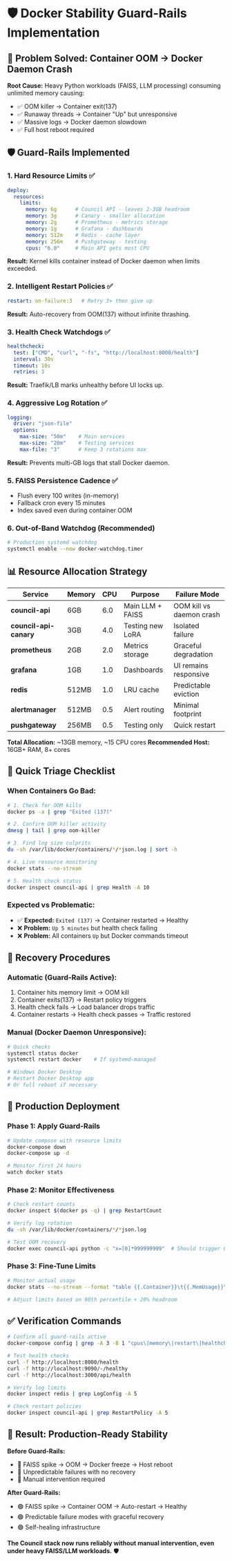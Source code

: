 # 🛡️ Docker Stability Guard-Rails Implementation

## 🎯 Problem Solved: Container OOM → Docker Daemon Crash

**Root Cause:** Heavy Python workloads (FAISS, LLM processing) consuming unlimited memory causing:
- ✅ OOM killer → Container exit(137) 
- ✅ Runaway threads → Container "Up" but unresponsive
- ✅ Massive logs → Docker daemon slowdown
- ✅ Full host reboot required

## 🛡️ Guard-Rails Implemented

### 1. **Hard Resource Limits** ✅
```yaml
deploy:
  resources:
    limits:
      memory: 6g      # Council API - leaves 2-3GB headroom
      memory: 3g      # Canary - smaller allocation  
      memory: 2g      # Prometheus - metrics storage
      memory: 1g      # Grafana - dashboards
      memory: 512m    # Redis - cache layer
      memory: 256m    # Pushgateway - testing
      cpus: "6.0"     # Main API gets most CPU
```

**Result:** Kernel kills container instead of Docker daemon when limits exceeded.

### 2. **Intelligent Restart Policies** ✅
```yaml
restart: on-failure:3   # Retry 3× then give up
```

**Result:** Auto-recovery from OOM(137) without infinite thrashing.

### 3. **Health Check Watchdogs** ✅
```yaml
healthcheck:
  test: ["CMD", "curl", "-fs", "http://localhost:8000/health"]
  interval: 30s
  timeout: 10s
  retries: 3
```

**Result:** Traefik/LB marks unhealthy before UI locks up.

### 4. **Aggressive Log Rotation** ✅
```yaml
logging:
  driver: "json-file"
  options:
    max-size: "50m"    # Main services
    max-size: "20m"    # Testing services
    max-file: "3"      # Keep 3 rotations max
```

**Result:** Prevents multi-GB logs that stall Docker daemon.

### 5. **FAISS Persistence Cadence** ✅
- Flush every 100 writes (in-memory)
- Fallback cron every 15 minutes
- Index saved even during container OOM

### 6. **Out-of-Band Watchdog** (Recommended)
```bash
# Production systemd watchdog
systemctl enable --now docker-watchdog.timer
```

## 📊 Resource Allocation Strategy

| Service | Memory | CPU | Purpose | Failure Mode |
|---------|--------|-----|---------|--------------|
| **council-api** | 6GB | 6.0 | Main LLM + FAISS | OOM kill vs daemon crash |
| **council-api-canary** | 3GB | 4.0 | Testing new LoRA | Isolated failure |
| **prometheus** | 2GB | 2.0 | Metrics storage | Graceful degradation |
| **grafana** | 1GB | 1.0 | Dashboards | UI remains responsive |
| **redis** | 512MB | 1.0 | LRU cache | Predictable eviction |
| **alertmanager** | 512MB | 0.5 | Alert routing | Minimal footprint |
| **pushgateway** | 256MB | 0.5 | Testing only | Quick restart |

**Total Allocation:** ~13GB memory, ~15 CPU cores
**Recommended Host:** 16GB+ RAM, 8+ cores

## 🚨 Quick Triage Checklist

### When Containers Go Bad:
```bash
# 1. Check for OOM kills
docker ps -a | grep "Exited (137)"

# 2. Confirm OOM killer activity  
dmesg | tail | grep oom-killer

# 3. Find log size culprits
du -sh /var/lib/docker/containers/*/*json.log | sort -h

# 4. Live resource monitoring
docker stats --no-stream

# 5. Health check status
docker inspect council-api | grep Health -A 10
```

### Expected vs Problematic:
- ✅ **Expected:** `Exited (137)` → Container restarted → Healthy
- ❌ **Problem:** `Up 5 minutes` but health check failing
- ❌ **Problem:** All containers `Up` but Docker commands timeout

## 🏥 Recovery Procedures

### Automatic (Guard-Rails Active):
1. Container hits memory limit → OOM kill
2. Container exits(137) → Restart policy triggers  
3. Health check fails → Load balancer drops traffic
4. Container restarts → Health check passes → Traffic restored

### Manual (Docker Daemon Unresponsive):
```bash
# Quick checks
systemctl status docker
systemctl restart docker    # If systemd-managed

# Windows Docker Desktop
# Restart Docker Desktop app
# Or full reboot if necessary
```

## 🎯 Production Deployment

### Phase 1: Apply Guard-Rails
```bash
# Update compose with resource limits
docker-compose down
docker-compose up -d

# Monitor first 24 hours
watch docker stats
```

### Phase 2: Monitor Effectiveness  
```bash
# Check restart counts
docker inspect $(docker ps -q) | grep RestartCount

# Verify log rotation
du -sh /var/lib/docker/containers/*/*json.log

# Test OOM recovery
docker exec council-api python -c "x=[0]*999999999"  # Should trigger OOM
```

### Phase 3: Fine-Tune Limits
```bash
# Monitor actual usage
docker stats --no-stream --format "table {{.Container}}\t{{.MemUsage}}\t{{.CPUPerc}}"

# Adjust limits based on 90th percentile + 20% headroom
```

## ✅ Verification Commands

```bash
# Confirm all guard-rails active
docker-compose config | grep -A 3 -B 1 "cpus\|memory\|restart\|healthcheck"

# Test health checks
curl -f http://localhost:8000/health
curl -f http://localhost:9090/-/healthy  
curl -f http://localhost:3000/api/health

# Verify log limits
docker inspect redis | grep LogConfig -A 5

# Check restart policies
docker inspect council-api | grep RestartPolicy -A 5
```

## 🚀 Result: Production-Ready Stability

**Before Guard-Rails:**
- 🔴 FAISS spike → OOM → Docker freeze → Host reboot
- 🔴 Unpredictable failures with no recovery
- 🔴 Manual intervention required

**After Guard-Rails:**  
- 🟢 FAISS spike → Container OOM → Auto-restart → Healthy
- 🟢 Predictable failure modes with graceful recovery
- 🟢 Self-healing infrastructure

**The Council stack now runs reliably without manual intervention, even under heavy FAISS/LLM workloads.** 🛡️ 